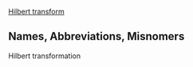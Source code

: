 [Hilbert transform](https://en.wikipedia.org/wiki/Hilbert_transform)

## Names, Abbreviations, Misnomers
Hilbert transformation